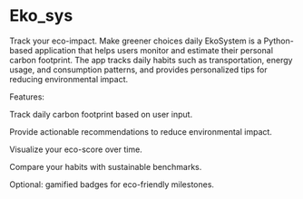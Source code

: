 # Eko_sys
Track your eco-impact. Make greener choices daily
EkoSystem is a Python-based application that helps users monitor and estimate their personal carbon footprint. The app tracks daily habits such as transportation, energy usage, and consumption patterns, and provides personalized tips for reducing environmental impact.

Features:

Track daily carbon footprint based on user input.

Provide actionable recommendations to reduce environmental impact.

Visualize your eco-score over time.

Compare your habits with sustainable benchmarks.

Optional: gamified badges for eco-friendly milestones.
